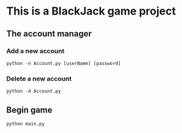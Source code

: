 # This is a BlackJack game project

## The account manager

### Add a new account
```
python -n Account.py [userName] [password]
```

### Delete a new account
```
python -d Account.py
```


## Begin game
```
python main.py
```
